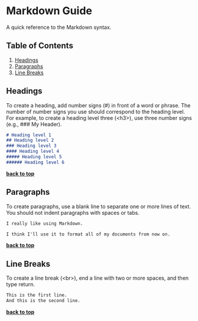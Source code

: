 # Markdown Guide
A quick reference to the Markdown syntax.

## Table of Contents

  1. [Headings](#headings)
  1. [Paragraphs](#paragraphs)
  1. [Line Breaks](#line-breaks)

## Headings
To create a heading, add number signs (#) in front of a word or phrase. The number of number signs you use
should correspond to the heading level. For example, to create a heading level three (&lt;h3&gt;), use three
number signs (e.g., ### My Header).

```markdown
# Heading level 1
## Heading level 2
### Heading level 3
#### Heading level 4
##### Heading level 5
###### Heading level 6
```

**[back to top](#)**

## Paragraphs
To create paragraphs, use a blank line to separate one or more lines of text. You should not indent paragraphs
with spaces or tabs.

```markdown
I really like using Markdown.

I think I'll use it to format all of my documents from now on.
```

**[back to top](#)**

## Line Breaks
To create a line break (&lt;br&gt;), end a line with two or more spaces, and then type return.

```markdown
This is the first line.  
And this is the second line.
```

**[back to top](#)**
